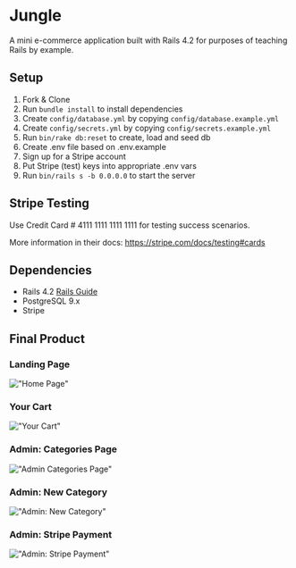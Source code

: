 # Jungle

A mini e-commerce application built with Rails 4.2 for purposes of teaching Rails by example.


## Setup

1. Fork & Clone
2. Run `bundle install` to install dependencies
3. Create `config/database.yml` by copying `config/database.example.yml`
4. Create `config/secrets.yml` by copying `config/secrets.example.yml`
5. Run `bin/rake db:reset` to create, load and seed db
6. Create .env file based on .env.example
7. Sign up for a Stripe account
8. Put Stripe (test) keys into appropriate .env vars
9. Run `bin/rails s -b 0.0.0.0` to start the server

## Stripe Testing

Use Credit Card # 4111 1111 1111 1111 for testing success scenarios.

More information in their docs: <https://stripe.com/docs/testing#cards>

## Dependencies

* Rails 4.2 [Rails Guide](http://guides.rubyonrails.org/v4.2/)
* PostgreSQL 9.x
* Stripe

## Final Product

### Landing Page

!["Home Page"](https://github.com/Zxela/jungle/blob/master/docs/home.png)

### Your Cart

!["Your Cart"](https://github.com/Zxela/jungle/blob/master/docs/cart.png)

### Admin: Categories Page

!["Admin Categories Page"](https://github.com/Zxela/jungle/blob/master/docs/admincat.png)

### Admin: New Category

!["Admin: New Category"](https://github.com/Zxela/jungle/blob/master/docs/adminnewcat.png)

### Admin: Stripe Payment

!["Admin: Stripe Payment"](https://github.com/Zxela/jungle/blob/master/docs/stripe.png)